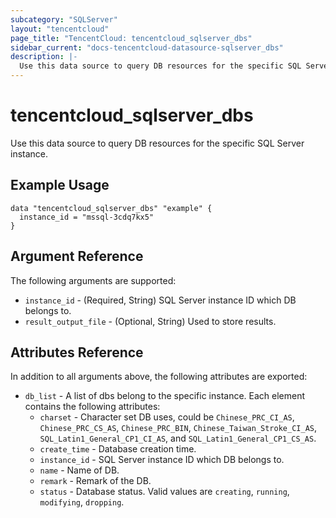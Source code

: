 ```yaml
---
subcategory: "SQLServer"
layout: "tencentcloud"
page_title: "TencentCloud: tencentcloud_sqlserver_dbs"
sidebar_current: "docs-tencentcloud-datasource-sqlserver_dbs"
description: |-
  Use this data source to query DB resources for the specific SQL Server instance.
---
```


# tencentcloud_sqlserver_dbs

Use this data source to query DB resources for the specific SQL Server instance.

## Example Usage

```hcl
data "tencentcloud_sqlserver_dbs" "example" {
  instance_id = "mssql-3cdq7kx5"
}
```

## Argument Reference

The following arguments are supported:

* `instance_id` - (Required, String) SQL Server instance ID which DB belongs to.
* `result_output_file` - (Optional, String) Used to store results.

## Attributes Reference

In addition to all arguments above, the following attributes are exported:

* `db_list` - A list of dbs belong to the specific instance. Each element contains the following attributes:
  * `charset` - Character set DB uses, could be `Chinese_PRC_CI_AS`, `Chinese_PRC_CS_AS`, `Chinese_PRC_BIN`, `Chinese_Taiwan_Stroke_CI_AS`, `SQL_Latin1_General_CP1_CI_AS`, and `SQL_Latin1_General_CP1_CS_AS`.
  * `create_time` - Database creation time.
  * `instance_id` - SQL Server instance ID which DB belongs to.
  * `name` - Name of DB.
  * `remark` - Remark of the DB.
  * `status` - Database status. Valid values are `creating`, `running`, `modifying`, `dropping`.


